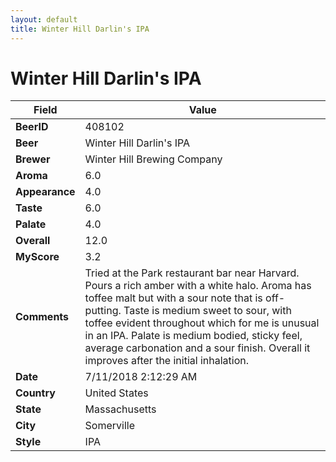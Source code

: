 ```yaml
---
layout: default
title: Winter Hill Darlin's IPA
---
```


# Winter Hill Darlin's IPA

| Field         | Value     |
|---------------|-----------|
| **BeerID** | 408102 |
| **Beer** | Winter Hill Darlin's IPA |
| **Brewer** | Winter Hill Brewing Company |
| **Aroma** | 6.0 |
| **Appearance** | 4.0 |
| **Taste** | 6.0 |
| **Palate** | 4.0 |
| **Overall** | 12.0 |
| **MyScore** | 3.2 |
| **Comments** | Tried at the Park restaurant bar near Harvard. Pours a rich amber with a white halo. Aroma has toffee malt but with a sour note that is off-putting. Taste is medium sweet to sour, with toffee evident throughout which for me is unusual in an IPA. Palate is medium bodied, sticky feel, average carbonation and a sour finish. Overall it improves after the initial inhalation. |
| **Date** | 7/11/2018 2:12:29 AM |
| **Country** | United States |
| **State** | Massachusetts |
| **City** | Somerville |
| **Style** | IPA |
